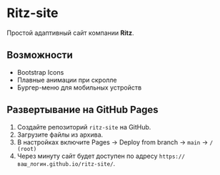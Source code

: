 # Ritz-site
Простой адаптивный сайт компании **Ritz**.

## Возможности
- Bootstrap Icons
- Плавные анимации при скролле
- Бургер-меню для мобильных устройств

## Развертывание на GitHub Pages
1. Создайте репозиторий `ritz-site` на GitHub.  
2. Загрузите файлы из архива.  
3. В настройках включите Pages → Deploy from branch → `main` → `/ (root)`  
4. Через минуту сайт будет доступен по адресу `https://ваш_логин.github.io/ritz-site/`.
